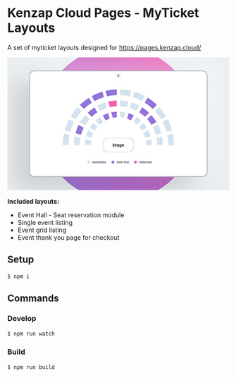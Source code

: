 # Kenzap Cloud Pages - MyTicket Layouts

A set of myticket layouts designed for https://pages.kenzap.cloud/

![My Data extension dashboard](https://raw.githubusercontent.com/kenzap/pages-myticket/main/preview.jpeg)

<b>Included layouts:</b>

<ul>
<li>Event Hall - Seat reservation module</li>
<li>Single event listing</li>
<li>Event grid listing</li>
<li>Event thank you page for checkout</li>
</ul>

## Setup

```shell
$ npm i
```

## Commands

### Develop

```sh
$ npm run watch
```

### Build

```sh
$ npm run build
```
